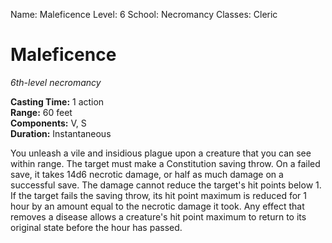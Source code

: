 Name: Maleficence
Level: 6
School: Necromancy
Classes: Cleric

# Maleficence 
_6th-level necromancy_ 

**Casting Time:** 1 action    
**Range:** 60 feet    
**Components:** V, S    
**Duration:** Instantaneous    

You unleash a vile and insidious plague upon a creature that you can see within range. The target must make a Constitution saving throw. On a failed save, it takes 14d6 necrotic damage, or half as much damage on a successful save. The damage cannot reduce the target's hit points below 1. If the target fails the saving throw, its hit point maximum is reduced for 1 hour by an amount equal to the necrotic damage it took. Any effect that removes a disease allows a creature's hit point maximum to return to its original state before the hour has passed. 
